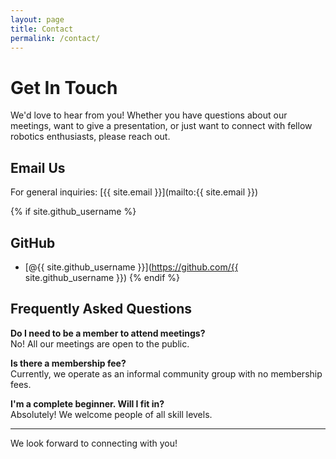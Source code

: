 ```yaml
---
layout: page
title: Contact
permalink: /contact/
---
```


# Get In Touch

We'd love to hear from you! Whether you have questions about our meetings, want to give a presentation, or just want to connect with fellow robotics enthusiasts, please reach out.

## Email Us

For general inquiries: [{{ site.email }}](mailto:{{ site.email }})

{% if site.github_username %}
## GitHub

- [@{{ site.github_username }}](https://github.com/{{ site.github_username }})
{% endif %}

## Frequently Asked Questions

**Do I need to be a member to attend meetings?**  
No! All our meetings are open to the public.

**Is there a membership fee?**  
Currently, we operate as an informal community group with no membership fees.

**I'm a complete beginner. Will I fit in?**  
Absolutely! We welcome people of all skill levels.

---

We look forward to connecting with you!
